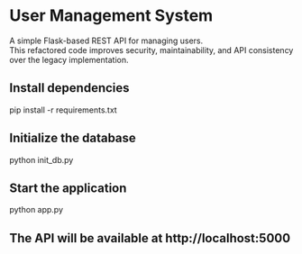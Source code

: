 # User Management System

A simple Flask-based REST API for managing users.  
This refactored code improves security, maintainability, and API consistency over the legacy implementation.


## Install dependencies
pip install -r requirements.txt

## Initialize the database
python init_db.py

## Start the application
python app.py

## The API will be available at http://localhost:5000

